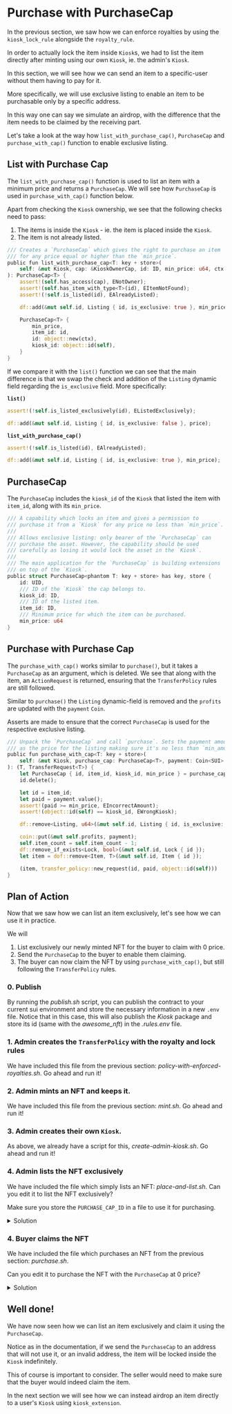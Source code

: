 # Purchase with PurchaseCap

In the previous section, we saw how we can enforce royalties by using the `kiosk_lock_rule` alongside the `royalty_rule`.

In order to actually lock the item inside `Kiosk`s, we had to list the item directly after minting using our own `Kiosk`, ie. the admin's `Kiosk`.

In this section, we will see how we can send an item to a specific-user without them having to pay for it.

More specifically, we will use exclusive listing to enable an item to be purchasable only by a specific address.

In this way one can say we simulate an airdrop, with the difference that the item needs to be claimed by the receiving part.

Let's take a look at the way how `list_with_purchase_cap()`, `PurchaseCap` and `purchase_with_cap()` function to enable exclusive listing.

## List with Purchase Cap

The `list_with_purchase_cap()` function is used to list an item with a minimum price and returns a `PurchaseCap`.
We will see how `PurchaseCap` is used in `purchase_with_cap()` function below.

Apart from checking the `Kiosk` ownership, we see that the following checks need to pass:
1. The items is inside the `Kiosk` - ie. the item is placed inside the `Kiosk`.
2. The item is not already listed.

```rust
/// Creates a `PurchaseCap` which gives the right to purchase an item
/// for any price equal or higher than the `min_price`.
public fun list_with_purchase_cap<T: key + store>(
    self: &mut Kiosk, cap: &KioskOwnerCap, id: ID, min_price: u64, ctx: &mut TxContext
): PurchaseCap<T> {
    assert!(self.has_access(cap), ENotOwner);
    assert!(self.has_item_with_type<T>(id), EItemNotFound);
    assert!(!self.is_listed(id), EAlreadyListed);

    df::add(&mut self.id, Listing { id, is_exclusive: true }, min_price);

    PurchaseCap<T> {
        min_price,
        item_id: id,
        id: object::new(ctx),
        kiosk_id: object::id(self),
    }
}
```

If we compare it with the `list()` function we can see that the main difference is that we swap the check and addition of 
the `Listing` dynamic field regarding the `is_exclusive` field. More specifically:

**`list()`**
```rust
assert!(!self.is_listed_exclusively(id), EListedExclusively);

df::add(&mut self.id, Listing { id, is_exclusive: false }, price);
```

**`list_with_purchase_cap()`**
```rust
assert!(!self.is_listed(id), EAlreadyListed);

df::add(&mut self.id, Listing { id, is_exclusive: true }, min_price);
```

## PurchaseCap

The `PurchaseCap` includes the `kiosk_id` of the `Kiosk` that listed the item with `item_id`, along with its `min_price`.

```rust
/// A capability which locks an item and gives a permission to
/// purchase it from a `Kiosk` for any price no less than `min_price`.
///
/// Allows exclusive listing: only bearer of the `PurchaseCap` can
/// purchase the asset. However, the capability should be used
/// carefully as losing it would lock the asset in the `Kiosk`.
///
/// The main application for the `PurchaseCap` is building extensions
/// on top of the `Kiosk`.
public struct PurchaseCap<phantom T: key + store> has key, store {
    id: UID,
    /// ID of the `Kiosk` the cap belongs to.
    kiosk_id: ID,
    /// ID of the listed item.
    item_id: ID,
    /// Minimum price for which the item can be purchased.
    min_price: u64
}
```

## Purchase with Purchase Cap

The `purchase_with_cap()` works similar to `purchase()`, but it takes a `PurchaseCap` as an argument, which is deleted.
We see that along with the item, an `ActionRequest` is returned, ensuring that the `TransferPolicy` rules are still followed.

Similar to `purchase()` the `Listing` dynamic-field is removed and the `profits` are updated with the `payment` `Coin`.

Asserts are made to ensure that the correct `PurchaseCap` is used for the respective exclusive listing.

```rust
/// Unpack the `PurchaseCap` and call `purchase`. Sets the payment amount
/// as the price for the listing making sure it's no less than `min_amount`.
public fun purchase_with_cap<T: key + store>(
    self: &mut Kiosk, purchase_cap: PurchaseCap<T>, payment: Coin<SUI>
): (T, TransferRequest<T>) {
    let PurchaseCap { id, item_id, kiosk_id, min_price } = purchase_cap;
    id.delete();

    let id = item_id;
    let paid = payment.value();
    assert!(paid >= min_price, EIncorrectAmount);
    assert!(object::id(self) == kiosk_id, EWrongKiosk);

    df::remove<Listing, u64>(&mut self.id, Listing { id, is_exclusive: true });

    coin::put(&mut self.profits, payment);
    self.item_count = self.item_count - 1;
    df::remove_if_exists<Lock, bool>(&mut self.id, Lock { id });
    let item = dof::remove<Item, T>(&mut self.id, Item { id });

    (item, transfer_policy::new_request(id, paid, object::id(self)))
}
```

## Plan of Action

Now that we saw how we can list an item exclusively, let's see how we can use it in practice.

We will
1. List exclusively our newly minted NFT for the buyer to claim with 0 price.
2. Send the `PurchaseCap` to the buyer to enable them claiming.
3. The buyer can now claim the NFT by using `purchase_with_cap()`, but still following the `TransferPolicy` rules.

### 0. Publish

By running the _<span>publish.sh</span>_ script, you can publish the contract to your current sui environment and store the necessary information in a new `.env` file.
Notice that in this case, this will also publish the _Kiosk_ package and store its id (same with the _awesome_nft_) in the _.rules.env_ file.

### 1. Admin creates the `TransferPolicy` with the royalty and lock rules

We have included this file from the previous section: _<span>policy-with-enforced-royalties.sh</span>_. Go ahead and run it!

### 2. Admin mints an NFT and keeps it.

We have included this file from the previous section: _<span>mint.sh</span>_. Go ahead and run it!

### 3. Admin creates their own `Kiosk`.

As above, we already have a script for this, _<span>create-admin-kiosk.sh</span>_. Go ahead and run it!

### 4. Admin lists the NFT exclusively

We have included the file which simply lists an NFT: _<span>place-and-list.sh</span>_.
Can you edit it to list the NFT exclusively?

Make sure you store the `PURCHASE_CAP_ID` in a file to use it for purchasing.

<details>
<summary>Solution</summary>

Instead of `place_and_list` we first use `place` and then `list_with_purchase_cap`.
Lastly we transfer the `PurchaseCap` to the buyer.

```bash
#!/bin/bash

# Load variables from .env, .nft.env and .seller.kiosk.env files
if [ -f .env ] && [ -f .nft.env ] && [ -f .admin.kiosk.env ]; then
    source .env
    source .nft.env
    source .admin.kiosk.env
else
    echo "No .env, .nft.env or .admin.kiosk.env file found"
    exit 1
fi

GAS_BUDGET=100_000_000  # 0.1 SUI

# Switch to admin address
sui client switch --address admin

nft_type="<${PACKAGE_ID}::awesome_nft::AwesomeNFT>"
# Place and list NFT for sale
list_res=$(sui client ptb \
    --move-call 0x2::kiosk::place \
        $nft_type \
        @$ADMIN_KIOSK_ID \
        @$ADMIN_KIOSK_CAP_ID \
        @$NFT_ID \
    --move-call 0x2::kiosk::list_with_purchase_cap \
        $nft_type \
        @$ADMIN_KIOSK_ID \
        @$ADMIN_KIOSK_CAP_ID \
        @$NFT_ID \
        0 \
    --assign purchase_cap \
    --transfer-objects [purchase_cap] @$BUYER_ADDRESS \
    --gas-budget $GAS_BUDGET \
    --json)

PURCHASE_CAP_ID=$(echo "$list_res" | jq -r '.objectChanges[] | select(.type == "created") | select(.objectType | contains("2::kiosk::PurchaseCap<")).objectId')
echo PURCHASE_CAP_ID=$PURCHASE_CAP_ID > .purchase_cap.env
```
</details>

### 4. Buyer claims the NFT

We have included the file which purchases an NFT from the previous section: _<span>purchase.sh</span>_.

Can you edit it to purchase the NFT with the `PurchaseCap` at 0 price?

<details>
<summary>Solution</summary>

#### 1. Buyer still needs to resolve a `TransferRequest`, so we need to have a buyer `Kiosk` to resolve the `kiosk_lock_rule`.

We already have a script for this, _<span>create-buyer-kiosk.sh</span>_. Go ahead and run it!

#### 2. `purchase_with_cap` and resolve the `TransferRequest`

As the listing price is 0, we can restore gas-budget to 
```bash
GAS_BUDGET=100_000_000  # 0.1 SUI
```

Even with the listing price being 0, we still need to pass the payment objects for it.
```bash
--move-call 0x2::coin::zero \
    $sui_type \
--assign payment \
--move-call 0x2::coin::zero \
    $sui_type \
--assign royalties_payment \
```

In `purchase_with_cap`, instead of using the `NFT_ID` we only need the `PURCHASE_CAP_ID` to purchase the NFT.
```bash
--move-call 0x2::kiosk::purchase_with_cap \
    $nft_type \
    @$ADMIN_KIOSK_ID \
    @$PURCHASE_CAP_ID \
    payment \
--assign purchase \
--assign nft purchase.0 \
--assign request purchase.1 \
```

Whole script:
```bash
#!/bin/bash

# Load variables from *.env files
if [ -f .env ] && [ -f .purchase_cap.env ] && [ -f .admin.kiosk.env ] && [ -f .buyer.kiosk.env ] && [ -f .transfer_policy.env ] && [ -f .rules.env ]; then
    source .env
    source .purchase_cap.env
    source .admin.kiosk.env
    source .buyer.kiosk.env
    source .transfer_policy.env
    source .rules.env
else
    echo "No .env, .purchase_cap.env, .admin.kiosk.env, .buyer.kiosk.env, .transfer_policy.env, or .rules.env file found"
    exit 1
fi

GAS_BUDGET=100_000_000  # 0.1 SUI

# Switch to admin address
sui client switch --address buyer

sui_type="<0x2::sui::SUI>"
nft_type="<${PACKAGE_ID}::awesome_nft::AwesomeNFT>"
# Create 2 new zero coins, for purchase and for royalties.
# Then use kiosk::purchase_with_cap.
# Then use royalty_rule::pay.
# Lastly lock the item in our Kiosk as buyer,
# before confirming the request with transfer_policy::confirm_request.
sui client ptb \
    --move-call 0x2::coin::zero \
        $sui_type \
    --assign payment \
    --move-call 0x2::coin::zero \
        $sui_type \
    --assign royalties_payment \
    --move-call 0x2::kiosk::purchase_with_cap \
        $nft_type \
        @$ADMIN_KIOSK_ID \
        @$PURCHASE_CAP_ID \
        payment \
    --assign purchase \
    --assign nft purchase.0 \
    --assign request purchase.1 \
    --move-call ${RULES_PACKAGE_ID}::royalty_rule::pay \
        $nft_type \
        @$TRANSFER_POLICY_ID \
        request \
        royalties_payment \
    --move-call 0x2::kiosk::lock \
        $nft_type \
        @$BUYER_KIOSK_ID \
        @$BUYER_KIOSK_CAP_ID \
        @$TRANSFER_POLICY_ID \
        nft \
    --move-call ${RULES_PACKAGE_ID}::kiosk_lock_rule::prove \
        $nft_type \
        request \
        @$BUYER_KIOSK_ID \
    --move-call \
    0x2::transfer_policy::confirm_request \
        $nft_type \
        @$TRANSFER_POLICY_ID \
        request \
    --gas-budget $GAS_BUDGET \
    --summary
```
</details>

## Well done!

We have now seen how we can list an item exclusively and claim it using the `PurchaseCap`.

Notice as in the documentation, if we send the `PurchaseCap` to an address that will not use it, or an invalid address,
the item will be locked inside the `Kiosk` indefinitely.

This of course is important to consider. The seller would need to make sure that the buyer would indeed claim the item.

In the next section we will see how we can instead airdrop an item directly to a user's `Kiosk` using `kiosk_extension`.

